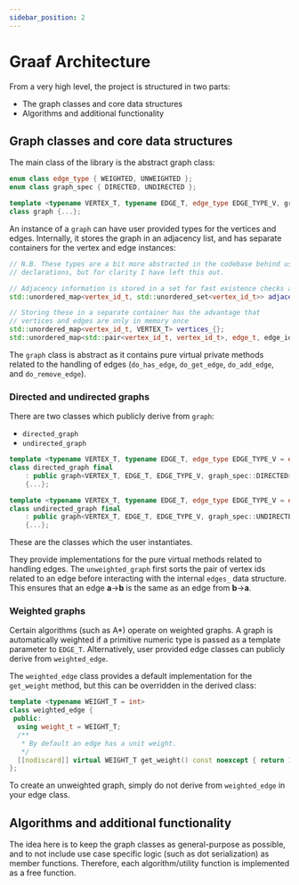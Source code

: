```yaml
---
sidebar_position: 2
---
```


# Graaf Architecture
From a very high level, the project is structured in two parts:

- The graph classes and core data structures
- Algorithms and additional functionality

## Graph classes and core data structures
The main class of the library is the abstract graph class:

```c++
enum class edge_type { WEIGHTED, UNWEIGHTED };
enum class graph_spec { DIRECTED, UNDIRECTED };

template <typename VERTEX_T, typename EDGE_T, edge_type EDGE_TYPE_V, graph_spec GRAPH_SPEC_V>
class graph {...};
```

An instance of a `graph` can have user provided types for the vertices and edges. Internally, it stores the graph in an adjacency list, and has separate containers for the vertex and edge instances:

```c++
// N.B. These types are a bit more abstracted in the codebase behind using
// declarations, but for clarity I have left this out.

// Adjacency information is stored in a set for fast existence checks and fast removal
std::unordered_map<vertex_id_t, std::unordered_set<vertex_id_t>> adjacency_list_{};

// Storing these in a separate container has the advantage that
// vertices and edges are only in memory once
std::unordered_map<vertex_id_t, VERTEX_T> vertices_{};
std::unordered_map<std::pair<vertex_id_t, vertex_id_t>, edge_t, edge_id_hash> edges_{};
```

The `graph` class is abstract as it contains pure virtual private methods related to the handling of edges (`do_has_edge`, `do_get_edge`, `do_add_edge`, and `do_remove_edge`).

### Directed and undirected graphs
There are two classes which publicly derive from `graph`:

- `directed_graph`
- `undirected_graph`

```c++
template <typename VERTEX_T, typename EDGE_T, edge_type EDGE_TYPE_V = edge_type::UNWEIGHTED>
class directed_graph final
    : public graph<VERTEX_T, EDGE_T, EDGE_TYPE_V, graph_spec::DIRECTED> 
    {...};

template <typename VERTEX_T, typename EDGE_T, edge_type EDGE_TYPE_V = edge_type::UNWEIGHTED>
class undirected_graph final
    : public graph<VERTEX_T, EDGE_T, EDGE_TYPE_V, graph_spec::UNDIRECTED> 
    {...};
```

These are the classes which the user instantiates.

They provide implementations for the pure virtual methods related to handling edges. The `unweighted_graph` first sorts the pair of vertex ids related to an edge before interacting with the internal `edges_` data structure. This ensures that an edge **a**->**b** is the same as an edge from **b**->**a**.

### Weighted graphs
Certain algorithms (such as A*) operate on weighted graphs. A graph is automatically weighted if a primitive numeric type is passed as a template parameter to `EDGE_T`. Alternatively, user provided edge classes can publicly derive from `weighted_edge`. 

The `weighted_edge` class provides a default implementation for the `get_weight` method, but this can be overridden in the derived class:

```c++
template <typename WEIGHT_T = int>
class weighted_edge {
 public:
  using weight_t = WEIGHT_T;
  /**
   * By default an edge has a unit weight.
   */
  [[nodiscard]] virtual WEIGHT_T get_weight() const noexcept { return 1; };
};

```
To create an unweighted graph, simply do not derive from `weighted_edge` in your edge class.

## Algorithms and additional functionality
The idea here is to keep the graph classes as general-purpose as possible, and to not include use case specific logic (such as dot serialization) as member functions. Therefore, each algorithm/utility function is implemented as a free function.